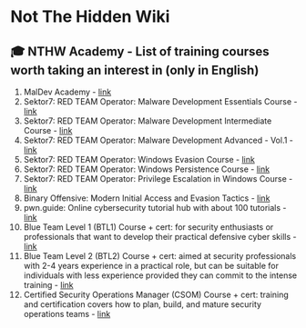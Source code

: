 # Not The Hidden Wiki

🎓 NTHW Academy - List of training courses worth taking an interest in (only in English)
-----

1. MalDev Academy - [link](https://maldevacademy.com/)
2. Sektor7: RED TEAM Operator: Malware Development Essentials Course - [link](https://institute.sektor7.net/red-team-operator-malware-development-essentials)
3. Sektor7: RED TEAM Operator: Malware Development Intermediate Course - [link](https://institute.sektor7.net/rto-maldev-intermediate)
4. Sektor7: RED TEAM Operator: Malware Development Advanced - Vol.1 - [link](https://institute.sektor7.net/rto-maldev-adv1)
5. Sektor7: RED TEAM Operator: Windows Evasion Course - [link](https://institute.sektor7.net/rto-win-evasion)
6. Sektor7: RED TEAM Operator: Windows Persistence Course - [link](https://institute.sektor7.net/rto-windows-persistence)
7. Sektor7: RED TEAM Operator: Privilege Escalation in Windows Course - [link](https://institute.sektor7.net/rto-lpe-windows)
8. Binary Offensive: Modern Initial Access and Evasion Tactics - [link](https://binary-offensive.com/initial-access-training)
9. pwn.guide: Online cybersecurity tutorial hub with about 100 tutorials - [link](https://pwn.guide)
10. Blue Team Level 1 (BTL1) Course + cert: for security enthusiasts or professionals that want to develop their practical defensive cyber skills - [link](https://www.securityblue.team/certifications/blue-team-level-1)
11. Blue Team Level 2 (BTL2) Course + cert: aimed at security professionals with 2-4 years experience in a practical role, but can be suitable for individuals with less experience provided they can commit to the intense training - [link](https://www.securityblue.team/certifications/blue-team-level-2)
12. Certified Security Operations Manager (CSOM) Course + cert: training and certification covers how to plan, build, and mature security operations teams - [link](https://www.securityblue.team/certifications/certified-security-operations-manager-csom)
